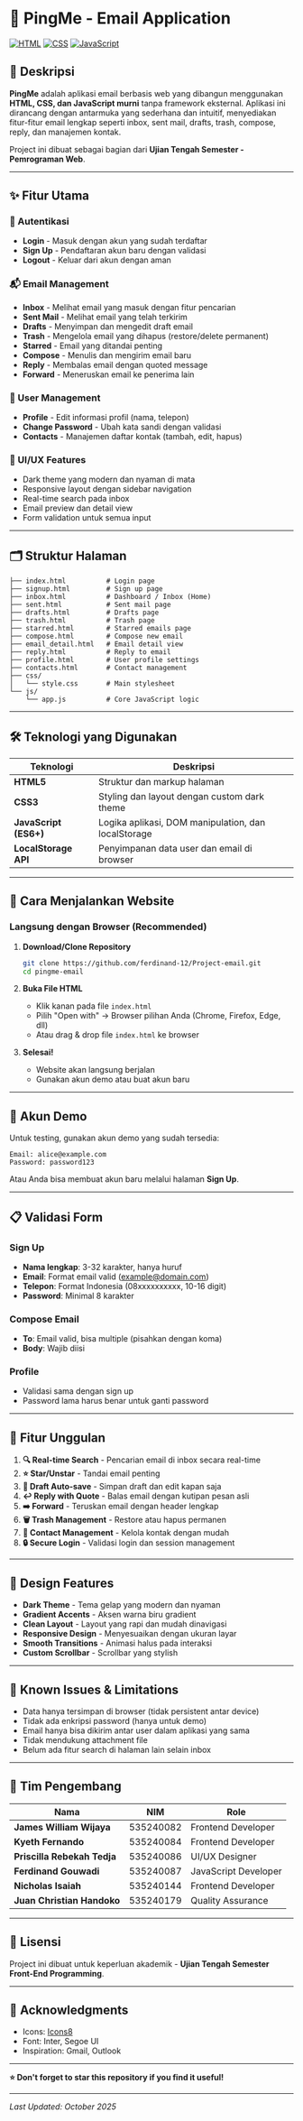 # 📧 PingMe - Email Application

[![HTML](https://img.shields.io/badge/HTML5-E34F26?style=flat&logo=html5&logoColor=white)](https://developer.mozilla.org/en-US/docs/Web/HTML)
[![CSS](https://img.shields.io/badge/CSS3-1572B6?style=flat&logo=css3&logoColor=white)](https://developer.mozilla.org/en-US/docs/Web/CSS)
[![JavaScript](https://img.shields.io/badge/JavaScript-F7DF1E?style=flat&logo=javascript&logoColor=black)](https://developer.mozilla.org/en-US/docs/Web/JavaScript)

## 📌 Deskripsi

**PingMe** adalah aplikasi email berbasis web yang dibangun menggunakan **HTML, CSS, dan JavaScript murni** tanpa framework eksternal. Aplikasi ini dirancang dengan antarmuka yang sederhana dan intuitif, menyediakan fitur-fitur email lengkap seperti inbox, sent mail, drafts, trash, compose, reply, dan manajemen kontak.

Project ini dibuat sebagai bagian dari **Ujian Tengah Semester - Pemrograman Web**.

---

## ✨ Fitur Utama

### 🔐 Autentikasi
- **Login** - Masuk dengan akun yang sudah terdaftar
- **Sign Up** - Pendaftaran akun baru dengan validasi
- **Logout** - Keluar dari akun dengan aman

### 📬 Email Management
- **Inbox** - Melihat email yang masuk dengan fitur pencarian
- **Sent Mail** - Melihat email yang telah terkirim
- **Drafts** - Menyimpan dan mengedit draft email
- **Trash** - Mengelola email yang dihapus (restore/delete permanent)
- **Starred** - Email yang ditandai penting
- **Compose** - Menulis dan mengirim email baru
- **Reply** - Membalas email dengan quoted message
- **Forward** - Meneruskan email ke penerima lain

### 👤 User Management
- **Profile** - Edit informasi profil (nama, telepon)
- **Change Password** - Ubah kata sandi dengan validasi
- **Contacts** - Manajemen daftar kontak (tambah, edit, hapus)

### 🎨 UI/UX Features
- Dark theme yang modern dan nyaman di mata
- Responsive layout dengan sidebar navigation
- Real-time search pada inbox
- Email preview dan detail view
- Form validation untuk semua input

---

## 🗂️ Struktur Halaman

```
├── index.html          # Login page
├── signup.html         # Sign up page
├── inbox.html          # Dashboard / Inbox (Home)
├── sent.html           # Sent mail page
├── drafts.html         # Drafts page
├── trash.html          # Trash page
├── starred.html        # Starred emails page
├── compose.html        # Compose new email
├── email_detail.html   # Email detail view
├── reply.html          # Reply to email
├── profile.html        # User profile settings
├── contacts.html       # Contact management
├── css/
│   └── style.css       # Main stylesheet
└── js/
    └── app.js          # Core JavaScript logic
```

---

## 🛠️ Teknologi yang Digunakan

| Teknologi | Deskripsi |
|-----------|-----------|
| **HTML5** | Struktur dan markup halaman |
| **CSS3** | Styling dan layout dengan custom dark theme |
| **JavaScript (ES6+)** | Logika aplikasi, DOM manipulation, dan localStorage |
| **LocalStorage API** | Penyimpanan data user dan email di browser |

---

## 🚀 Cara Menjalankan Website

### Langsung dengan Browser (Recommended)

1. **Download/Clone Repository**
   ```bash
   git clone https://github.com/ferdinand-12/Project-email.git
   cd pingme-email
   ```

2. **Buka File HTML**
   - Klik kanan pada file `index.html`
   - Pilih "Open with" → Browser pilihan Anda (Chrome, Firefox, Edge, dll)
   - Atau drag & drop file `index.html` ke browser

3. **Selesai!**
   - Website akan langsung berjalan
   - Gunakan akun demo atau buat akun baru

---

## 👤 Akun Demo

Untuk testing, gunakan akun demo yang sudah tersedia:

```
Email: alice@example.com
Password: password123
```

Atau Anda bisa membuat akun baru melalui halaman **Sign Up**.

---

## 📋 Validasi Form

### Sign Up
- **Nama lengkap**: 3-32 karakter, hanya huruf
- **Email**: Format email valid (example@domain.com)
- **Telepon**: Format Indonesia (08xxxxxxxxxx, 10-16 digit)
- **Password**: Minimal 8 karakter

### Compose Email
- **To**: Email valid, bisa multiple (pisahkan dengan koma)
- **Body**: Wajib diisi

### Profile
- Validasi sama dengan sign up
- Password lama harus benar untuk ganti password

---

## 🎯 Fitur Unggulan

1. **🔍 Real-time Search** - Pencarian email di inbox secara real-time
2. **⭐ Star/Unstar** - Tandai email penting
3. **📝 Draft Auto-save** - Simpan draft dan edit kapan saja
4. **↩️ Reply with Quote** - Balas email dengan kutipan pesan asli
5. **➡️ Forward** - Teruskan email dengan header lengkap
6. **🗑️ Trash Management** - Restore atau hapus permanen
7. **📇 Contact Management** - Kelola kontak dengan mudah
8. **🔒 Secure Login** - Validasi login dan session management

---

## 🎨 Design Features

- **Dark Theme** - Tema gelap yang modern dan nyaman
- **Gradient Accents** - Aksen warna biru gradient
- **Clean Layout** - Layout yang rapi dan mudah dinavigasi
- **Responsive Design** - Menyesuaikan dengan ukuran layar
- **Smooth Transitions** - Animasi halus pada interaksi
- **Custom Scrollbar** - Scrollbar yang stylish

---

## 🐛 Known Issues & Limitations

- Data hanya tersimpan di browser (tidak persistent antar device)
- Tidak ada enkripsi password (hanya untuk demo)
- Email hanya bisa dikirim antar user dalam aplikasi yang sama
- Tidak mendukung attachment file
- Belum ada fitur search di halaman lain selain inbox

---

## 👥 Tim Pengembang

| Nama | NIM | Role |
|------|-----|------|
| **James William Wijaya** | 535240082 | Frontend Developer |
| **Kyeth Fernando** | 535240084 | Frontend Developer |
| **Priscilla Rebekah Tedja** | 535240086 | UI/UX Designer |
| **Ferdinand Gouwadi** | 535240087 | JavaScript Developer |
| **Nicholas Isaiah** | 535240144 | Frontend Developer |
| **Juan Christian Handoko** | 535240179 | Quality Assurance |

---

## 📄 Lisensi

Project ini dibuat untuk keperluan akademik - **Ujian Tengah Semester Front-End Programming**.

---

## 🙏 Acknowledgments

- Icons: [Icons8](https://icons8.com/)
- Font: Inter, Segoe UI
- Inspiration: Gmail, Outlook

---

**⭐ Don't forget to star this repository if you find it useful!**

---

*Last Updated: October 2025*